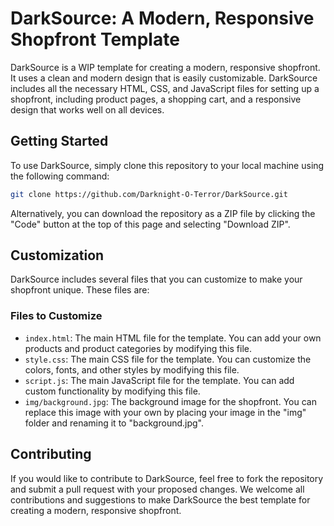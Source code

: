 # DarkSource: A Modern, Responsive Shopfront Template

DarkSource is a WIP template for creating a modern, responsive shopfront. It uses a clean and modern design that is easily customizable. DarkSource includes all the necessary HTML, CSS, and JavaScript files for setting up a shopfront, including product pages, a shopping cart, and a responsive design that works well on all devices.

## Getting Started

To use DarkSource, simply clone this repository to your local machine using the following command:

```bash
git clone https://github.com/Darknight-O-Terror/DarkSource.git
```

Alternatively, you can download the repository as a ZIP file by clicking the "Code" button at the top of this page and selecting "Download ZIP".

## Customization

DarkSource includes several files that you can customize to make your shopfront unique. These files are:

### Files to Customize

* `index.html`: The main HTML file for the template. You can add your own products and product categories by modifying this file.
* `style.css`: The main CSS file for the template. You can customize the colors, fonts, and other styles by modifying this file.
* `script.js`: The main JavaScript file for the template. You can add custom functionality by modifying this file.
* `img/background.jpg`: The background image for the shopfront. You can replace this image with your own by placing your image in the "img" folder and renaming it to "background.jpg".

## Contributing

If you would like to contribute to DarkSource, feel free to fork the repository and submit a pull request with your proposed changes. We welcome all contributions and suggestions to make DarkSource the best template for creating a modern, responsive shopfront.
